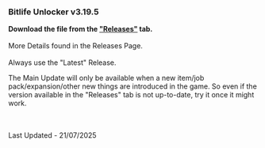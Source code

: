 ### Bitlife Unlocker v3.19.5

**Download the file from the ["Releases"](https://github.com/zeropse/bitlife-unlocker/releases/tag/3.19.5) tab.** <br><br> More Details found in the Releases Page. <br><br> Always use the "Latest" Release.

The Main Update will only be available when a new item/job pack/expansion/other new things are introduced in the game. So even if the version available in the "Releases" tab is not up-to-date, try it once it might work.

<br><br>
Last Updated - 21/07/2025
